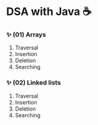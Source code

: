# DSA with Java ☕️

### ✨ (01) Arrays
1. Traversal
2. Insertion
3. Deletion
4. Searching

### ✨ (02) Linked lists
1. Traversal
2. Insertion
3. Deletion
4. Searching





